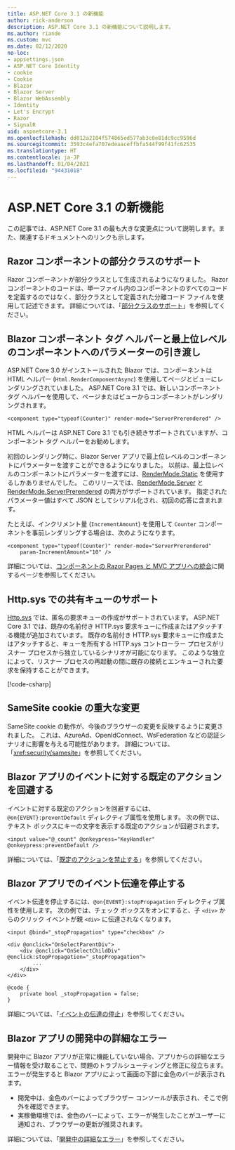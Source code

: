 ```yaml
---
title: ASP.NET Core 3.1 の新機能
author: rick-anderson
description: ASP.NET Core 3.1 の新機能について説明します。
ms.author: riande
ms.custom: mvc
ms.date: 02/12/2020
no-loc:
- appsettings.json
- ASP.NET Core Identity
- cookie
- Cookie
- Blazor
- Blazor Server
- Blazor WebAssembly
- Identity
- Let's Encrypt
- Razor
- SignalR
uid: aspnetcore-3.1
ms.openlocfilehash: dd012a2104f574865ed577ab3c0e81dc9cc9596d
ms.sourcegitcommit: 3593c4efa707edeaaceffbfa544f99f41fc62535
ms.translationtype: HT
ms.contentlocale: ja-JP
ms.lasthandoff: 01/04/2021
ms.locfileid: "94431018"
---
```

# <a name="whats-new-in-aspnet-core-31"></a>ASP.NET Core 3.1 の新機能

この記事では、ASP.NET Core 3.1 の最も大きな変更点について説明します。また、関連するドキュメントへのリンクも示します。

## <a name="partial-class-support-for-no-locrazor-components"></a>Razor コンポーネントの部分クラスのサポート

Razor コンポーネントが部分クラスとして生成されるようになりました。 Razor コンポーネントのコードは、単一ファイル内のコンポーネントのすべてのコードを定義するのではなく、部分クラスとして定義された分離コード ファイルを使用して記述できます。 詳細については、「[部分クラスのサポート](xref:blazor/components/index#partial-class-support)」を参照してください。

## <a name="no-locblazor-component-tag-helper-and-pass-parameters-to-top-level-components"></a>Blazor コンポーネント タグ ヘルパーと最上位レベルのコンポーネントへのパラメーターの引き渡し

ASP.NET Core 3.0 がインストールされた Blazor では、コンポーネントは HTML ヘルパー (`Html.RenderComponentAsync`) を使用してページとビューにレンダリングされていました。 ASP.NET Core 3.1 では、新しいコンポーネント タグ ヘルパーを使用して、ページまたはビューからコンポーネントがレンダリングされます。

```cshtml
<component type="typeof(Counter)" render-mode="ServerPrerendered" />
```

HTML ヘルパーは ASP.NET Core 3.1 でも引き続きサポートされていますが、コンポーネント タグ ヘルパーをお勧めします。

初回のレンダリング時に、Blazor Server アプリで最上位レベルのコンポーネントにパラメーターを渡すことができるようになりました。 以前は、最上位レベルのコンポーネントにパラメーターを渡すには、[RenderMode.Static](xref:Microsoft.AspNetCore.Mvc.Rendering.RenderMode.Static) を使用するしかありませんでした。 このリリースでは、[RenderMode.Server](xref:Microsoft.AspNetCore.Mvc.Rendering.RenderMode.Server) と [RenderMode.ServerPrerendered](xref:Microsoft.AspNetCore.Mvc.Rendering.RenderMode.ServerPrerendered) の両方がサポートされています。 指定されたパラメーター値はすべて JSON としてシリアル化され、初回の応答に含まれます。

たとえば、インクリメント量 (`IncrementAmount`) を使用して `Counter` コンポーネントを事前レンダリングする場合は、次のようになります。

```cshtml
<component type="typeof(Counter)" render-mode="ServerPrerendered" 
    param-IncrementAmount="10" />
```

詳細については、[コンポーネントの Razor Pages と MVC アプリへの統合](xref:blazor/components/prerendering-and-integration)に関するページを参照してください。

## <a name="support-for-shared-queues-in-httpsys"></a>Http.sys での共有キューのサポート

[Http.sys](xref:fundamentals/servers/httpsys) では、匿名の要求キューの作成がサポートされています。 ASP.NET Core 3.1 では、既存の名前付き HTTP.sys 要求キューに作成またはアタッチする機能が追加されています。 既存の名前付き HTTP.sys 要求キューに作成またはアタッチすると、キューを所有する HTTP.sys コントローラー プロセスがリスナー プロセスから独立しているシナリオが可能になります。 このような独立によって、リスナー プロセスの再起動の間に既存の接続とエンキューされた要求を保持することができます。

[!code-csharp[](sample/Program.cs?name=snippet)]

## <a name="breaking-changes-for-samesite-no-loccookies"></a>SameSite cookie の重大な変更

SameSite cookie の動作が、今後のブラウザーの変更を反映するように変更されました。 これは、AzureAd、OpenIdConnect、WsFederation などの認証シナリオに影響を与える可能性があります。 詳細については、「<xref:security/samesite>」を参照してください。

## <a name="prevent-default-actions-for-events-in-no-locblazor-apps"></a>Blazor アプリのイベントに対する既定のアクションを回避する

イベントに対する既定のアクションを回避するには、`@on{EVENT}:preventDefault` ディレクティブ属性を使用します。 次の例では、テキスト ボックスにキーの文字を表示する既定のアクションが回避されます。

```razor
<input value="@_count" @onkeypress="KeyHandler" @onkeypress:preventDefault />
```

詳細については、「[既定のアクションを禁止する](xref:blazor/components/event-handling#prevent-default-actions)」を参照してください。

## <a name="stop-event-propagation-in-no-locblazor-apps"></a>Blazor アプリでのイベント伝達を停止する

イベント伝達を停止するには、`@on{EVENT}:stopPropagation` ディレクティブ属性を使用します。 次の例では、チェック ボックスをオンにすると、子 `<div>` からのクリック イベントが親 `<div>` に伝達されなくなります。

```razor
<input @bind="_stopPropagation" type="checkbox" />

<div @onclick="OnSelectParentDiv">
    <div @onclick="OnSelectChildDiv" @onclick:stopPropagation="_stopPropagation">
        ...
    </div>
</div>

@code {
    private bool _stopPropagation = false;
}
```

詳細については、「[イベントの伝達の停止](xref:blazor/components/event-handling#stop-event-propagation)」を参照してください。

## <a name="detailed-errors-during-no-locblazor-app-development"></a>Blazor アプリの開発中の詳細なエラー

開発中に Blazor アプリが正常に機能していない場合、アプリからの詳細なエラー情報を受け取ることで、問題のトラブルシューティングと修正に役立ちます。 エラーが発生すると Blazor アプリによって画面の下部に金色のバーが表示されます。

* 開発中は、金色のバーによってブラウザー コンソールが表示され、そこで例外を確認できます。
* 実稼働環境では、金色のバーによって、エラーが発生したことがユーザーに通知され、ブラウザーの更新が推奨されます。

詳細については、「[開発中の詳細なエラー](xref:blazor/fundamentals/handle-errors#detailed-errors-during-development)」を参照してください。
